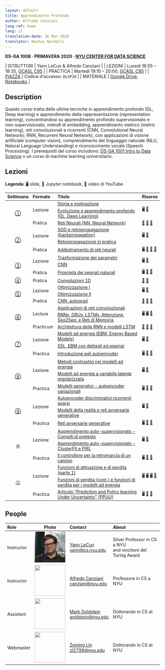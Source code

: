 ```yaml
---
layout: default
title: Apprendimento Profondo
author: Alfredo Canziani
lang-ref: home
lang: it
translation-date: 26 Mar 2020
translator: Nantas Nardelli
---
```


**DS-GA 1008 · PRIMAVERA 2020 · [NYU CENTER FOR DATA SCIENCE](http://cds.nyu.edu/)**

| ISTRUTTORI  | Yann LeCun & Alfredo Canziani |
| LEZIONI     | Lunedì 16:55 – 18:35, [GCASL C95](http://library.nyu.edu/services/campus-media/classrooms/gcasl-c95/) |
| PRACTICA    | Martedì 19:10 – 20:00, [GCASL C95](http://library.nyu.edu/services/campus-media/classrooms/gcasl-c95/) |
| [PIAZZA](https://piazza.com/nyu/spring2020/dsga1008/home)      | Codice d'accesso: `DLSP20` |
| MATERIALE   | [Google Drive](https://bitly.com/DLSP20), [Notebooks](https://github.com/Atcold/pytorch-Deep-Learning) |


## Description

Questo corso tratta delle ultime tecniche in apprendimento profondo (DL, Deep learning) e
apprendimento della rappresentazione (representation learning), concentrandosi
su apprendimento profondo supervisionato e non-supervisionato, metodi di
embedding, apprendimento metrico (metric learning), reti convoluzionali e
ricorrenti (CNN, Convolutional Neural Network); RNN, Recurrent Neural Network),
con applicazioni di visione artificiale (computer vision), comprendimento del
linguaggio naturale (NLU, Natural Language Understanding) e
riconoscimento vocale (Speech Processing).
I prerequisiti del corso includono: [DS-GA 1001 Intro to Data
Science](https://cds.nyu.edu/academics/ms-curriculum/) o un corso di machine
learning universitario.


## Lezioni

**Legenda**: 🖥 slide, 📓 Jupyter notebook, 🎥 video di YouTube.

<table>
<!-- =============================== HEADER ================================ -->
  <thead>
    <tr>
      <th>Settimana</th>
      <th align="left">Formato</th>
      <th align="left">Titolo</th>
      <th align="left">Risorse</th>
    </tr>
  </thead>
  <tbody>
<!-- =============================== WEEK 1 ================================ -->
    <tr>
      <td rowspan="3" align="center"><a href="{{site.baseurl}}/it/week01/01">①</a></td>
      <td rowspan="2">Lezione</td>
      <td><a href="{{site.baseurl}}/it/week01/01-1">Storia e motivazione</a></td>
      <td rowspan="2">
        <a href="https://drive.google.com/open?id=1Q7LtZyIS1f3TfeTGll3aDtWygh3GAfCb">🖥️</a>
        <a href="https://www.youtube.com/watch?v=0bMe_vCZo30">🎥</a>
      </td>
    </tr>
    <tr><td><a href="{{site.baseurl}}/it/week01/01-2">Evoluzione e apprendimento profondo (DL, Deep Learning)</a></td></tr>
    <tr>
      <td rowspan="1">Pratica</td>
      <td><a href="{{site.baseurl}}/it/week01/01-3">Reti Neurali (NN, Neural Network)</a></td>
      <td>
        <a href="https://github.com/Atcold/pytorch-Deep-Learning/blob/master/01-tensor_tutorial.ipynb">📓</a>
        <a href="https://github.com/Atcold/pytorch-Deep-Learning/blob/master/02-space_stretching.ipynb">📓</a>
        <a href="https://www.youtube.com/watch?v=5_qrxVq1kvc">🎥</a>
      </td>
    </tr>
<!-- =============================== WEEK 2 ================================ -->
    <tr>
      <td rowspan="3" align="center"><a href="{{site.baseurl}}/it/week02/02">②</a></td>
      <td rowspan="2">Lezione</td>
      <td><a href="{{site.baseurl}}/it/week02/02-1">SGD e retropropagazione (backpropagation)</a></td>
      <td rowspan="2">
        <a href="https://drive.google.com/open?id=1w2jV_BT2hWzfOKBR02x_rB4-dfVUI6SR">🖥️</a>
        <a href="https://www.youtube.com/watch?v=d9vdh3b787Y">🎥</a>
      </td>
    </tr>
    <tr><td><a href="{{site.baseurl}}/it/week02/02-2">Retropropagazione in pratica</a></td></tr>
    <tr>
      <td rowspan="1">Pratica</td>
      <td><a href="{{site.baseurl}}/it/week02/02-3">Addestramento di reti neurali</a></td>
      <td>
        <a href="https://github.com/Atcold/pytorch-Deep-Learning/blob/master/slides/01%20-%20Spiral%20classification.pdf">🖥</a>
        <a href="https://github.com/Atcold/pytorch-Deep-Learning/blob/master/04-spiral_classification.ipynb">📓</a>
        <a href="https://github.com/Atcold/pytorch-Deep-Learning/blob/master/05-regression.ipynb">📓</a>
        <a href="https://www.youtube.com/watch?v=WAn6lip5oWk">🎥</a>
      </td>
    </tr>
<!-- =============================== WEEK 3 ================================ -->
    <tr>
      <td rowspan="3" align="center"><a href="{{site.baseurl}}/it/week03/03">③</a></td>
      <td rowspan="2">Lezione</td>
      <td><a href="{{site.baseurl}}/it/week03/03-1">Trasformazione dei parametri</a></td>
      <td rowspan="2">
        <a href="https://drive.google.com/open?id=18UFaOGNKKKO5TYnSxr2b8dryI-PgZQmC">🖥️</a>
        <a href="https://youtu.be/FW5gFiJb-ig">🎥</a>
      </td>
    </tr>
    <tr><td><a href="{{site.baseurl}}/it/week03/03-2">CNN</a></td></tr>
    <tr>
      <td rowspan="1">Pratica</td>
      <td><a href="{{site.baseurl}}/it/week03/03-3">Proprietà dei segnali naturali</a></td>
      <td>
        <a href="https://github.com/Atcold/pytorch-Deep-Learning/blob/master/slides/02%20-%20CNN.pdf">🖥</a>
        <a href="https://github.com/Atcold/pytorch-Deep-Learning/blob/master/06-convnet.ipynb">📓</a>
        <a href="https://youtu.be/kwPWpVverkw">🎥</a>
      </td>
    </tr>
<!-- =============================== WEEK 4 ================================ -->
    <tr>
      <td rowspan="1" align="center"><a href="{{site.baseurl}}/it/week04/04">④</a></td>
      <td rowspan="1">Pratica</td>
      <td><a href="{{site.baseurl}}/it/week04/04-1">Convoluzioni 1D</a></td>
      <td>
        <a href="https://github.com/Atcold/pytorch-Deep-Learning/blob/master/07-listening_to_kernels.ipynb">📓</a>
        <a href="https://youtu.be/OrBEon3VlQg">🎥</a>
      </td>
    </tr>
<!-- =============================== WEEK 5 ================================ -->
    <tr>
      <td rowspan="3" align="center"><a href="{{site.baseurl}}/it/week05/05">⑤</a></td>
      <td rowspan="2">Lezione</td>
      <td><a href="{{site.baseurl}}/it/week05/05-1">Ottimizzazione I</a></td>
      <td rowspan="2">
        <a href="https://drive.google.com/open?id=1pwlGN6hDFfEYQqBqcMjWbe4yfBDTxsab">🖥️</a>
        <a href="https://youtu.be/--NZb480zlg">🎥</a>
      </td>
    </tr>
    <tr><td><a href="{{site.baseurl}}/it/week05/05-2">Ottimizzazione II</a></td></tr>
    <tr>
      <td rowspan="1">Pratica</td>
      <td><a href="{{site.baseurl}}/it/week05/05-3">CNN, autograd</a></td>
      <td>
        <a href="https://github.com/Atcold/pytorch-Deep-Learning/blob/master/03-autograd_tutorial.ipynb">📓</a>
        <a href="https://github.com/Atcold/pytorch-Deep-Learning/blob/master/extra/b-custom_grads.ipynb">📓</a>
        <a href="https://youtu.be/eEzCZnOFU1w">🎥</a>
      </td>
    </tr>
<!-- =============================== WEEK 6 ================================ -->
    <tr>
      <td rowspan="3" align="center"><a href="en/week06/06">⑥</a></td>
      <td rowspan="2">Lecture</td>
      <td><a href="en/week06/06-1">Applicazioni di reti convoluzionali</a></td>
      <td rowspan="2">
        <a href="https://drive.google.com/open?id=1opT7lV0IRYJegtZjuHsKhlsM5L7GpGL1">🖥️</a>
        <a href="https://drive.google.com/open?id=1sdeVBC3nuh5Zkm2sqzdScEicRvLc_v-F">🖥️</a>
        <a href="https://youtu.be/ycbMGyCPzvE">🎥</a>
      </td>
    </tr>
    <tr><td><a href="en/week06/06-2">RNNs, GRUs, LSTMs, Attenzione, Seq2Seq, e Reti di Memoria</a></td></tr>
    <tr>
      <td rowspan="1">Practicum</td>
      <td><a href="en/week06/06-3">Architettura delle RNN e modelli LSTM</a></td>
      <td>
        <a href="https://github.com/Atcold/pytorch-Deep-Learning/blob/master/08-seq_classification.ipynb">📓</a>
        <a href="https://github.com/Atcold/pytorch-Deep-Learning/blob/master/09-echo_data.ipynb">📓</a>
        <a href="https://youtu.be/8cAffg2jaT0">🎥</a>
      </td>
    </tr>
<!-- =============================== WEEK 7 ================================ -->
    <tr>
      <td rowspan="3" align="center"><a href="it/week07/07">⑦</a></td>
      <td rowspan="2">Lezione</td>
      <td><a href="it/week07/07-1">Modelli ad energia (EBM, Energy Based Models)</a></td>
      <td rowspan="2">
        <a href="https://drive.google.com/open?id=1z8Dz1YtkOEJpU-gh5RIjORs3GGqkYJQa">🖥️</a>
        <a href="https://youtu.be/tVwV14YkbYs">🎥</a>
      </td>
    </tr>
    <tr><td><a href="it/week07/07-2">SSL, EBM con dettagli ed esempi</a></td></tr>
    <tr>
      <td rowspan="1">Practica</td>
      <td><a href="it/week07/07-3">Introduzione agli autoencoder</a></td>
      <td>
        <a href="https://github.com/Atcold/pytorch-Deep-Learning/blob/master/slides/05%20-%20Generative%20models.pdf">🖥️</a>
        <a href="https://github.com/Atcold/pytorch-Deep-Learning/blob/master/10-autoencoder.ipynb">📓</a>
        <a href="https://youtu.be/bggWQ14DD9M">🎥</a>
      </td>
    </tr>
<!-- =============================== WEEK 8 ================================ -->
    <tr>
      <td rowspan="3" align="center"><a href="it/week08/08">⑧</a></td>
      <td rowspan="2">Lezione</td>
      <td><a href="it/week08/08-1">Metodi contrastivi nei modelli ad energia</a></td>
      <td rowspan="2">
        <a href="https://drive.google.com/open?id=1Zo_PyBEO6aNt0GV74kj8MQL7kfHdIHYO">🖥️</a>
        <a href="https://youtu.be/ZaVP2SY23nc">🎥</a>
      </td>
    </tr>
    <tr><td><a href="it/week08/08-2">Modelli ad energia a variabile latente regolarizzata</a></td></tr>
    <tr>
      <td rowspan="1">Practica</td>
      <td><a href="it/week08/08-3">Modelli generativi - autoencoder variazionali</a></td>
      <td>
        <a href="https://github.com/Atcold/pytorch-Deep-Learning/blob/master/slides/05%20-%20Generative%20models.pdf">🖥️</a>
        <a href="https://github.com/Atcold/pytorch-Deep-Learning/blob/master/11-VAE.ipynb">📓</a>
        <a href="https://youtu.be/7Rb4s9wNOmc">🎥</a>
      </td>
    </tr>
<!-- =============================== WEEK 9 ================================ -->
    <tr>
      <td rowspan="3" align="center"><a href="it/week09/09">⑨</a></td>
      <td rowspan="2">Lezione</td>
      <td><a href="it/week09/09-1">Autoencoder discriminativi ricorrenti sparsi</a></td>
      <td rowspan="2">
        <a href="https://drive.google.com/open?id=1wJRzhjSqlrSqEpX4Omagb_gdIkQ5f-6K">🖥️</a>
        <a href="https://youtu.be/Pgct8PKV7iw">🎥</a>
      </td>
    </tr>
    <tr><td><a href="it/week09/09-2">Modelli della realtà e reti avversarie generative</a></td></tr>
    <tr>
      <td rowspan="1">Practica</td>
      <td><a href="it/week09/09-3">Reti avversarie generative</a></td>
      <td>
        <a href="https://github.com/Atcold/pytorch-Deep-Learning/blob/master/slides/05%20-%20Generative%20models.pdf">🖥️</a>
        <a href="https://github.com/pytorch/examples/tree/master/dcgan">📓</a>
        <a href="https://youtu.be/xYc11zyZ26M">🎥</a>
      </td>
    </tr>
<!-- =============================== WEEK 10 =============================== -->
    <tr>
      <td rowspan="3" align="center"><a href="it/week10/10">⑩</a></td>
      <td rowspan="2">Lezione</td>
      <td><a href="it/week10/10-1">Apprendimento auto-supervisionato - Compiti di pretesto</a></td>
      <td rowspan="2">
        <a href="https://drive.google.com/open?id=16lsnDN2HIBTcRucbVKY5B_U16c0tNQhR">🖥️</a>
        <a href="https://youtu.be/0KeR6i1_56g">🎥</a>
      </td>
    </tr>
    <tr><td><a href="it/week10/10-2">Apprendimento auto-supervisionato - ClusterFit e PIRL</a></td></tr>
    <tr>
      <td rowspan="1">Practica</td>
      <td><a href="it/week10/10-3">Il controllore per la retromarcia di un camion</a></td>
      <td>
        <a href="https://github.com/Atcold/pytorch-Deep-Learning/blob/master/slides/09%20-%20Controller%20learning.pdf">🖥️</a>
        <a href="https://github.com/Atcold/pytorch-Deep-Learning/blob/master/14-truck_backer-upper.ipynb">📓</a>
        <a href="https://youtu.be/A3klBqEWR-I">🎥</a>
      </td>
    </tr>
<!-- =============================== WEEK 11 =============================== -->
    <tr>
      <td rowspan="3" align="center"><a href="it/week11/11">⑪</a></td>
      <td rowspan="2">Lezione</td>
      <td><a href="it/week11/11-1">Funzioni di attivazione e di perdita (parte 1)</a></td>
      <td rowspan="2">
        <a href="https://drive.google.com/file/d/1AzFVLG7D4NK6ugh60f0cJQGYF5OL2sUB">🖥️</a>
        <a href="https://drive.google.com/file/d/1rkiZy0vjZqE2w7baVWvxwfAGae0Eh1Wm">🖥️</a>
        <a href="https://drive.google.com/file/d/1tryOlVAFmazLLZusD2-UfReFMkPk5hPk">🖥️</a>
        <a href="https://youtu.be/bj1fh3BvqSU">🎥</a>
      </td>
    </tr>
    <tr><td><a href="it/week11/11-2">Funzioni di perdita (cont.) e funzioni di perdita per i modelli ad energia</a></td></tr>
    <tr>
      <td rowspan="1">Practica</td>
      <td><a href="it/week11/11-3">Articolo "Prediction and Policy learning Under Uncertainty" (PPUU)</a></td>
      <td>
        <a href="http://bit.ly/PPUU-slides">🖥️</a>
        <a href="http://bit.ly/PPUU-code">📓</a>
        <a href="https://youtu.be/VcrCr-KNBHc">🎥</a>
      </td>
    </tr>
  </tbody>
</table>




## People

| Role | Photo | Contact | About |
|:-----|:-----:|:--------|:------|
|Instructor|<img src="../images/Yann.png" width="100" height="100">|<a href="https://twitter.com/ylecun">Yann LeCun</a><br>yann@cs.nyu.edu|Silver Professor in CS a NYU<br>and vincitore del Turing Award|
|Instructor|<img src="https://avatars1.githubusercontent.com/u/2119355" width="100" height="100">|<a href="https://twitter.com/alfcnz">Alfredo Canziani</a><br>canziani@nyu.edu|Professore in CS a NYU|
|Assistant|<img src="https://pbs.twimg.com/profile_images/1186879808845860864/czRv3g1G_400x400.jpg" width="100" height="100">|<a href="https://twitter.com/marikgoldstein">Mark Goldstein</a><br>goldstein@nyu.edu|Dottorando in CS at NYU|
|Webmaster|<img src="https://pbs.twimg.com/profile_images/673997980370927616/vMXf545j_400x400.jpg" width="100" height="100">|<a href="https://twitter.com/ebetica">Zeming Lin</a><br>zl2799@nyu.edu|Dottorando in CS at NYU|
